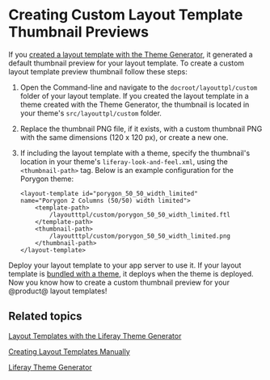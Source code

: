 # Creating Custom Layout Template Thumbnail Previews [](id=creating-custom-layout-template-thumbnail-previews)

If you 
[created a layout template with the Theme Generator](/develop/tutorials/-/knowledge_base/7-1/creating-layout-templates-with-the-themes-generator), 
it generated a default thumbnail preview for your layout template. To create 
a custom layout template preview thumbnail follow these steps:

1.  Open the Command-line and navigate to the `docroot/layouttpl/custom` folder 
    of your layout template. If you created the layout template in a theme 
    created with the Theme Generator, the thumbnail is located in your theme's 
    `src/layouttpl/custom` folder.

2.  Replace the thumbnail PNG file, if it exists, with a custom thumbnail PNG 
    with the same dimensions (120 x 120 px), or create a new one.

3.  If including the layout template with a theme, specify the thumbnail's 
    location in your theme's `liferay-look-and-feel.xml`, using the 
    `<thumbnail-path>` tag. Below is an example configuration for the Porygon 
    theme:
    
        <layout-template id="porygon_50_50_width_limited" 
        name="Porygon 2 Columns (50/50) width limited">
            <template-path>
                /layoutttpl/custom/porygon_50_50_width_limited.ftl
            </template-path>
            <thumbnail-path>
                /layoutttpl/custom/porygon_50_50_width_limited.png
            </thumbnail-path>
        </layout-template>

Deploy your layout template to your app server to use it. If your layout 
template is 
[bundled with a theme](/develop/tutorials/-/knowledge_base/7-1/including-layout-templates-with-a-theme), 
it deploys when the theme is deployed. Now you know how to create a custom 
thumbnail preview for your @product@ layout templates!

## Related topics

[Layout Templates with the Liferay Theme Generator](/develop/tutorials/-/knowledge_base/7-1/creating-layout-templates-with-the-themes-generator-0)

[Creating Layout Templates Manually](/develop/tutorials/-/knowledge_base/7-1/creating-layout-templates-manually)

[Liferay Theme Generator](/develop/tutorials/-/knowledge_base/7-1/themes-generator)

